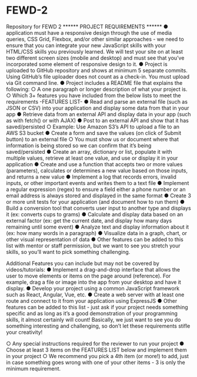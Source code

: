 # FEWD-2
Repository for FEWD 2
****** PROJECT REQUIREMENTS ******
●	application must have a responsive design through the use of media queries, CSS Grid, Flexbox, and/or other similar approaches - we need to ensure that you can integrate your new JavaScript skills with your HTML/CSS skills you previously learned. We will test your site on at least two different screen sizes (mobile and desktop) and must see that you’ve incorporated some element of responsive design to it.
●	Project is uploaded to GitHub repository and shows at minimum 5 separate commits. Using GitHub’s file uploader does not count as a check-in. You must upload via Git command line.
●	Project includes a README file that explains the following:
○	A one paragraph or longer description of what your project is.
○	Which 3+ features you have included from the below lists to meet the requirements
-FEATURES LIST-
●	Read and parse an external file (such as JSON or CSV) into your application and display some data from that in your app
●	Retrieve data from an external API and display data in your app (such as with fetch() or with AJAX)
●	Post to an external API and show that it has saved/persisted
○	Example: Use Amazon S3’s API to upload a file to an AWS S3 bucket
●	Create a form and save the values (on click of Submit button) to an external file 
○	You must show us or document where that information is being stored so we can confirm that it’s being saved/persisted
●	Create an array, dictionary or list, populate it with multiple values, retrieve at least one value, and use or display it in your application
●	Create and use a function that accepts two or more values (parameters), calculates or determines a new value based on those inputs, and returns a new value
●	Implement a log that records errors, invalid inputs, or other important events and writes them to a text file
●	Implement a regular expression (regex) to ensure a field either a phone number or an email address is always stored and displayed in the same format
●	Create 3 or more unit tests for your application (and document how to run them)
●	Build a conversion tool that converts user input to another type and displays it (ex: converts cups to grams)
●	Calculate and display data based on an external factor (ex: get the current date, and display how many days remaining until some event)
●	Analyze text and display information about it (ex: how many words in a paragraph)
●	Visualize data in a graph, chart, or other visual representation of data
●	Other features can be added to this list with mentor or staff permission, but we want to see you stretch your skills, so you’ll want to pick something challenging.

Additional Features you can include but may not be covered by videos/tutorials:
●	Implement a drag-and-drop interface that allows the user to move elements or items on the page around (reference). For example, drag a file or image into the app from your desktop and have it display. 
●	Develop your project using a common JavaScript framework such as React, Angular, Vue, etc.
●	Create a web server with at least one route and connect to it from your application using ExpressJS
●	Other features can be added to this list - just ask if your project needs something specific and as long as it’s a good demonstration of your programming skills, it almost certainly will count!  Basically, we just want to see you do something interesting and challenging, so don’t let these requirements stifle your creativity!

○	Any special instructions required for the reviewer to run your project
●	Choose at least 3 items on the FEATURES LIST below and implement them in your project
○	We recommend you pick a 4th item (or more!) to add, just in case something goes wrong with one of your other items - 3 is only the minimum requirement.
